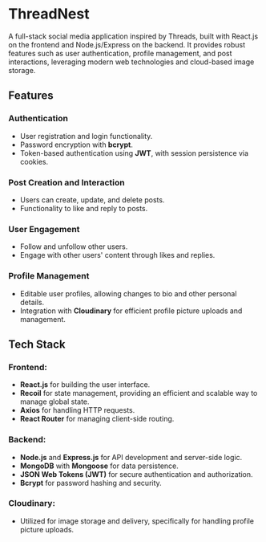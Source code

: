 # ThreadNest

<p>A full-stack social media application inspired by Threads, built with React.js on the frontend and Node.js/Express on the backend. It provides robust features such as user authentication, profile management, and post interactions, leveraging modern web technologies and cloud-based image storage.</p>

## Features

### Authentication
<ul>
  <li>User registration and login functionality.</li>
  <li>Password encryption with <strong>bcrypt</strong>.</li>
  <li>Token-based authentication using <strong>JWT</strong>, with session persistence via cookies.</li>
</ul>

### Post Creation and Interaction
<ul>
  <li>Users can create, update, and delete posts.</li>
  <li>Functionality to like and reply to posts.</li>
</ul>

### User Engagement
<ul>
  <li>Follow and unfollow other users.</li>
  <li>Engage with other users' content through likes and replies.</li>
</ul>

### Profile Management
<ul>
  <li>Editable user profiles, allowing changes to bio and other personal details.</li>
  <li>Integration with <strong>Cloudinary</strong> for efficient profile picture uploads and management.</li>
</ul>

## Tech Stack

### Frontend:
<ul>
  <li><strong>React.js</strong> for building the user interface.</li>
  <li><strong>Recoil</strong> for state management, providing an efficient and scalable way to manage global state.</li>
  <li><strong>Axios</strong> for handling HTTP requests.</li>
  <li><strong>React Router</strong> for managing client-side routing.</li>
</ul>

### Backend:
<ul>
  <li><strong>Node.js</strong> and <strong>Express.js</strong> for API development and server-side logic.</li>
  <li><strong>MongoDB</strong> with <strong>Mongoose</strong> for data persistence.</li>
  <li><strong>JSON Web Tokens (JWT)</strong> for secure authentication and authorization.</li>
  <li><strong>Bcrypt</strong> for password hashing and security.</li>
</ul>

### Cloudinary:
<ul>
  <li>Utilized for image storage and delivery, specifically for handling profile picture uploads.</li>
</ul>
